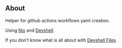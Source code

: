 ## About

Helper for github actions workflows yaml creation.

Using [Nix](https://nixos.org/guides/how-nix-works.html) and [Devshell](https://github.com/numtide/devshell).

If you don't know what is all about with [Devshell Files](https://github.com/cruel-intentions/devshell-files).
